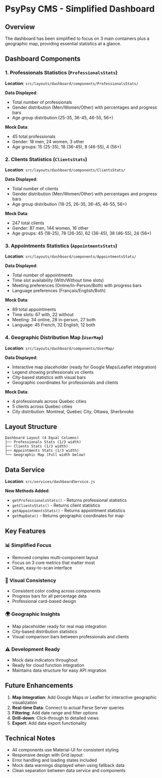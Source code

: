 # PsyPsy CMS - Simplified Dashboard

## Overview

The dashboard has been simplified to focus on 3 main containers plus a geographic map, providing essential statistics at a glance.

## Dashboard Components

### 1. Professionals Statistics (`ProfessionalsStats`)
**Location**: `src/layouts/dashboard/components/ProfessionalsStats/`

**Data Displayed**:
- Total number of professionals
- Gender distribution (Men/Women/Other) with percentages and progress bars
- Age group distribution (25-35, 36-45, 46-55, 56+)

**Mock Data**:
- 45 total professionals
- Gender: 18 men, 24 women, 3 other
- Age groups: 15 (25-35), 18 (36-45), 8 (46-55), 4 (56+)

### 2. Clients Statistics (`ClientsStats`)
**Location**: `src/layouts/dashboard/components/ClientsStats/`

**Data Displayed**:
- Total number of clients
- Gender distribution (Men/Women/Other) with percentages and progress bars
- Age group distribution (18-25, 26-35, 36-45, 46-55, 56+)

**Mock Data**:
- 247 total clients
- Gender: 87 men, 144 women, 16 other
- Age groups: 45 (18-25), 78 (26-35), 62 (36-45), 38 (46-55), 24 (56+)

### 3. Appointments Statistics (`AppointmentsStats`)
**Location**: `src/layouts/dashboard/components/AppointmentsStats/`

**Data Displayed**:
- Total number of appointments
- Time slot availability (With/Without time slots)
- Meeting preferences (Online/In-Person/Both) with progress bars
- Language preferences (Français/English/Both)

**Mock Data**:
- 89 total appointments
- Time slots: 67 with, 22 without
- Meeting: 34 online, 28 in-person, 27 both
- Language: 45 French, 32 English, 12 both

### 4. Geographic Distribution Map (`UserMap`)
**Location**: `src/layouts/dashboard/components/UserMap/`

**Data Displayed**:
- Interactive map placeholder (ready for Google Maps/Leaflet integration)
- Legend showing professionals vs clients
- City-based statistics with visual bars
- Geographic coordinates for professionals and clients

**Mock Data**:
- 4 professionals across Quebec cities
- 5 clients across Quebec cities
- City distribution: Montreal, Quebec City, Ottawa, Sherbrooke

## Layout Structure

```
Dashboard Layout (4 Equal Columns)
├── Professionals Stats (1/3 width)
├── Clients Stats (1/3 width)  
├── Appointments Stats (1/3 width)
└── Geographic Map (Full width below)
```

## Data Service

**Location**: `src/services/dashboardService.js`

**New Methods Added**:
- `getProfessionalsStats()` - Returns professional statistics
- `getClientsStats()` - Returns client statistics  
- `getAppointmentsStats()` - Returns appointment statistics
- `getMapData()` - Returns geographic coordinates for map

## Key Features

### 📊 **Simplified Focus**
- Removed complex multi-component layout
- Focus on 3 core metrics that matter most
- Clean, easy-to-scan interface

### 🎨 **Visual Consistency**
- Consistent color coding across components
- Progress bars for all percentage data
- Professional card-based design

### 🌍 **Geographic Insights**
- Map placeholder ready for real map integration
- City-based distribution statistics
- Visual comparison bars between professionals and clients

### ⚠️ **Development Ready**
- Mock data indicators throughout
- Ready for cloud function integration
- Maintains data structure for easy API migration

## Future Enhancements

1. **Map Integration**: Add Google Maps or Leaflet for interactive geographic visualization
2. **Real-time Data**: Connect to actual Parse Server queries
3. **Filtering**: Add date range and filter options
4. **Drill-down**: Click-through to detailed views
5. **Export**: Add data export functionality

## Technical Notes

- All components use Material-UI for consistent styling
- Responsive design with Grid layout
- Error handling and loading states included
- Mock data warnings displayed when using fallback data
- Clean separation between data service and components 